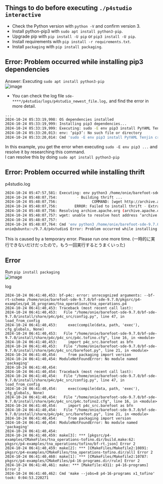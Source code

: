 Things to do before executing `./p4studio interactive`
---
- Check the Python version with `python -V` and confirm version 3. <br>
- Install python-pip3 with `sudo apt install python3-pip`. <br>
- Upgrade pip with `pip install -U pip` or `pip3 install -U pip`. <br>
- Install requirements with `pip install -r requirements.txt`. <br>
- Install `packaging` with `pip install packaging`. <br>

Error: Problem occurred while installing pip3 dependencies <br>
----
  Answer: Executing `sudo apt install python3-pip`<be><br>
  ![image](https://github.com/user-attachments/assets/fe9bc0be-c5df-438a-b6c4-fb18d6d251df)<br>
  - You can check the log file `sde-****/p4studio/logs/p4studio_newest_file.log,` and find the error in more detail.
  ```bash
  ...                                                                                                   
  2024-10-24 05:33:19,998: OS dependencies installed
  2024-10-24 05:33:19,999: Installing pip3 dependencies...
  2024-10-24 05:33:19,999: Executing: sudo -E env pip3 install PyYAML Tenjin crc16 crcmod ctypesgen==1.0.1 getmac==0.8.2 ipaddress ipython~=5.10.0 jsl jsonschema==2.6.0 netifaces pack                                                                                                                                        aging==20.9 ply psutil pysubnettree scapy-helper setuptools==44.1.1 simplejson six>=1.12.0 xmlrunner doxypy
  2024-10-24 05:33:20,013: env: ‘pip3’: No such file or directory
  2024-10-24 05:33:20,014: Cmd 'sudo -E env pip3 install PyYAML Tenjin crc16 crcmod ctypesgen==1.0.1 getmac==0.8.2 ipaddress ipython~=5.10.0 jsl jsonschema==2.6.0 netifaces packaging=                                                                                                                                        =20.9 ply psutil pysubnettree scapy-helper setuptools==44.1.1 simplejson six>=1.12.0 xmlrunner doxypy' took: 0:00:00.014460

  ```
  In this example, you get the error when executing `sudo -E env pip3 ...` and resolve it by researching this command. <br>
  I can resolve this by doing `sudo apt install python3-pip`
    
Error: Problem occurred while installing thrift <br>
----
  p4studio.log<br>
  ```bash
  2024-10-24 05:47:57,581: Executing: env python3 /home/onie/barefoot-sde-9.7.0/bf-sde-9.7.0/p4studio/dependencies/source/install_thrift.py --os-name Ubuntu --os-version 20.04 --jobs 8 --sde-install /home/onie/barefoot-sde-9.7.0/bf-sde-9.7.0/install --keyword apt-get --with-proto yes
  2024-10-24 05:48:07,754:         - Building thrift ...
  2024-10-24 05:48:07,756:                COMMAND: [wget http://archive.apache.org/dist/thrift/0.13.0/thrift-0.13.0.tar.gz -O thrift-0.13.0.tar.gz]
  2024-10-24 05:48:07,756:        ERROR: Failed to install thrift - Extraction of thrift failed, command - wget http://archive.apache.org/dist/thrift/0.13.0/thrift-0.13.0.tar.gz -O thrift-0.13.0.tar.gz, error - --2024-10-24 05:47:57--  http://archive.apache.org/dist/thrift/0.13.0/thrift-0.13.0.tar.gz
  2024-10-24 05:48:07,756: Resolving archive.apache.org (archive.apache.org)... failed: Temporary failure in name resolution.
  2024-10-24 05:48:07,757: wget: unable to resolve host address ‘archive.apache.org’
  2024-10-24 05:48:07,757:
  2024-10-24 05:48:07,764: Cmd 'env python3 /home/onie/barefoot-sde-9.7.0/bf-sde-9.7.0/p4studio/dependencies/source/install_thrift.py --os-name Ubuntu --os-version 20.04 --jobs 8 --sde-install /home/onie/barefoot-sde-9.7.0/bf-sde-9.7.0/install --keyword apt-get --with-proto yes' took: 0:00:10.182233
  onie@ubuntu:~/9.7.0/p4studio$ Error: Problem occurred while installing thrift
  ```
  This is caused by a temporary error. Please run one more time. (一時的に実行できないだけだったので，もう一回実行するとうまくいった)
  
Error
----
  Run `pip install packaging`<be><br>
  ![image](https://github.com/user-attachments/assets/62435d70-1962-4bfc-bf6b-6821f5ed9d5f) <br>
  
  log<br>
  ```
  2024-10-24 06:41:40,453: bf-p4c: error: unrecognized arguments: --bf-rt-schema /home/onie/barefoot-sde-9.7.0/bf-sde-9.7.0/pkgsrc/p4-examples/p4_16_programs/tna_operations/tna_operations.p4
  2024-10-24 06:41:40,453: Traceback (most recent call last):
  2024-10-24 06:41:40,453:   File "/home/onie/barefoot-sde-9.7.0/bf-sde-9.7.0/install/share/p4c/p4c_src/config.py", line 47, in load_from_config
  2024-10-24 06:41:40,453:     exec(compile(data, path, 'exec'), cfg_globals, None)
  2024-10-24 06:41:40,453:   File "/home/onie/barefoot-sde-9.7.0/bf-sde-9.7.0/install/share/p4c/p4c_src/p4c.tofino.cfg", line 16, in <module>
  2024-10-24 06:41:40,453:     import p4c_src.barefoot as bfn
  2024-10-24 06:41:40,453:   File "/home/onie/barefoot-sde-9.7.0/bf-sde-9.7.0/install/share/p4c/p4c_src/barefoot.py", line 21, in <module>
  2024-10-24 06:41:40,454:     from packaging import version
  2024-10-24 06:41:40,454: ModuleNotFoundError: No module named 'packaging'
  2024-10-24 06:41:40,454:
  2024-10-24 06:41:40,454: Traceback (most recent call last):
  2024-10-24 06:41:40,454:   File "/home/onie/barefoot-sde-9.7.0/bf-sde-9.7.0/install/share/p4c/p4c_src/config.py", line 47, in load_from_config
  2024-10-24 06:41:40,454:     exec(compile(data, path, 'exec'), cfg_globals, None)
  2024-10-24 06:41:40,454:   File "/home/onie/barefoot-sde-9.7.0/bf-sde-9.7.0/install/share/p4c/p4c_src/p4c.tofino2.cfg", line 16, in <module>
  2024-10-24 06:41:40,454:     import p4c_src.barefoot as bfn
  2024-10-24 06:41:40,454:   File "/home/onie/barefoot-sde-9.7.0/bf-sde-9.7.0/install/share/p4c/p4c_src/barefoot.py", line 21, in <module>
  2024-10-24 06:41:40,454:     from packaging import version
  2024-10-24 06:41:40,454: ModuleNotFoundError: No module named 'packaging'
  2024-10-24 06:41:40,454:
  2024-10-24 06:41:40,459: make[3]: *** [pkgsrc/p4-examples/CMakeFiles/tna_operations-tofino.dir/build.make:62: pkgsrc/p4-examples/tna_operations/tofino/bf-rt.json] Error 2
  2024-10-24 06:41:40,459: make[2]: *** [CMakeFiles/Makefile2:10891: pkgsrc/p4-examples/CMakeFiles/tna_operations-tofino.dir/all] Error 2
  2024-10-24 06:41:40,460: make[1]: *** [CMakeFiles/Makefile2:10787: pkgsrc/p4-examples/CMakeFiles/p4-16-programs.dir/rule] Error 2
  2024-10-24 06:41:40,461: make: *** [Makefile:4311: p4-16-programs] Error 2
  2024-10-24 06:41:40,462: Cmd 'make --jobs=8 p4-16-programs x1_tofino' took: 0:04:53.220271

  ```

    


